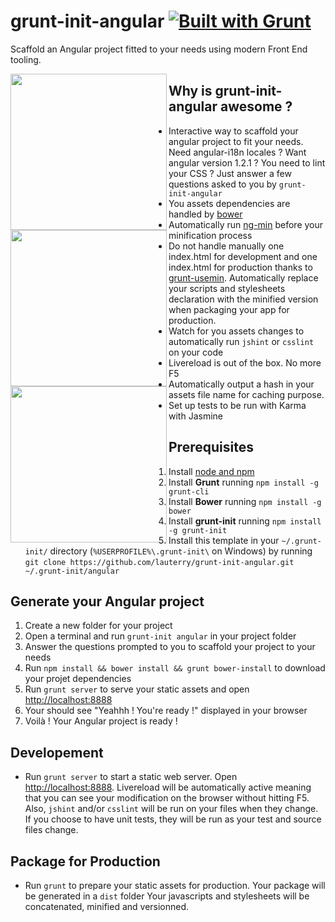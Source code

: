grunt-init-angular [![Built with Grunt](https://cdn.gruntjs.com/builtwith.png)](http://gruntjs.com/)
==================

Scaffold an Angular project fitted to your needs using modern Front End tooling.

<img height="250" align="left" src="http://bower.io/img/bower-logo.png">

<img height="250" align="left" src="https://s3.amazonaws.com/media-p.slid.es/uploads/hugojosefson/images/86267/angularjs-logo.png">

<img height="250" align="left" src="http://gruntjs.com/img/grunt-logo.svg">

## Why is grunt-init-angular awesome ?
* Interactive way to scaffold your angular project to fit your needs. 
  Need angular-i18n locales ? Want angular version 1.2.1 ? You need to lint your CSS ? Just answer a few questions asked to you by `grunt-init-angular`
* You assets dependencies are handled by [bower](http://www.bower.io)
* Automatically run [ng-min](https://github.com/btford/ngmin) before your minification process
* Do not handle manually one index.html for development and one index.html for production thanks to [grunt-usemin](https://github.com/yeoman/grunt-usemin).
  Automatically replace your scripts and stylesheets declaration with the minified version when packaging your app for production.
* Watch for you assets changes to automatically run `jshint` or `csslint` on your code
* Livereload is out of the box. No more F5
* Automatically output a hash in your assets file name for caching purpose.
* Set up tests to be run with Karma with Jasmine

## Prerequisites
1. Install [node and npm](http://www.nodejs.org)
2. Install **Grunt** running `npm install -g grunt-cli` 
3. Install **Bower** running `npm install -g bower`
4. Install **grunt-init** running `npm install -g grunt-init`
5. Install this template in your `~/.grunt-init/` directory (`%USERPROFILE%\.grunt-init\` on Windows) 
   by running `git clone https://github.com/lauterry/grunt-init-angular.git ~/.grunt-init/angular`

## Generate your Angular project
1. Create a new folder for your project
2. Open a terminal and run `grunt-init angular` in your project folder
3. Answer the questions prompted to you to scaffold your project to your needs
4. Run `npm install && bower install && grunt bower-install` to download your projet dependencies
5. Run `grunt server` to serve your static assets and open [http://localhost:8888](http://localhost:8888)
6. Your should see "Yeahhh ! You're ready !" displayed in your browser
7. Voilà ! Your Angular project is ready !

## Developement
* Run `grunt server` to start a static web server. Open [http://localhost:8888](http://localhost:8888).
   Livereload will be automatically active meaning that you can see your modification on the browser without hitting F5.
   Also, `jshint` and/or `csslint` will be run on your files when they change.
   If you choose to have unit tests, they will be run as your test and source files change.

## Package for Production
* Run `grunt` to prepare your static assets for production. Your package will be generated in a `dist` folder
   Your javascripts and stylesheets will be concatenated, minified and versionned.
